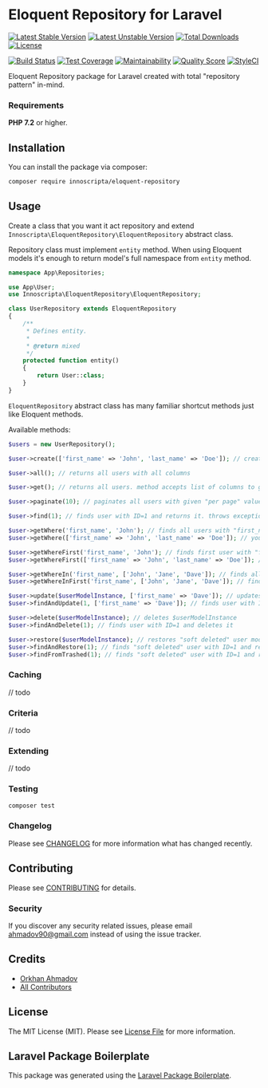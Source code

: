 # Eloquent Repository for Laravel

[![Latest Stable Version](https://poser.pugx.org/innoscripta/eloquent-repository/v/stable)](https://packagist.org/packages/innoscripta/eloquent-repository)
[![Latest Unstable Version](https://poser.pugx.org/innoscripta/eloquent-repository/v/unstable)](https://packagist.org/packages/innoscripta/eloquent-repository)
[![Total Downloads](https://poser.pugx.org/innoscripta/eloquent-repository/downloads)](https://packagist.org/packages/innoscripta/eloquent-repository)
[![License](https://poser.pugx.org/innoscripta/eloquent-repository/license)](https://packagist.org/packages/innoscripta/eloquent-repository)

[![Build Status](https://travis-ci.org/innoscripta/eloquent-repository.svg?branch=master)](https://travis-ci.org/innoscripta/eloquent-repository)
[![Test Coverage](https://api.codeclimate.com/v1/badges/1d0316bf39dcbc1ea910/test_coverage)](https://codeclimate.com/github/innoscripta/eloquent-repository/test_coverage)
[![Maintainability](https://api.codeclimate.com/v1/badges/1d0316bf39dcbc1ea910/maintainability)](https://codeclimate.com/github/innoscripta/eloquent-repository/maintainability)
[![Quality Score](https://img.shields.io/scrutinizer/g/innoscripta/eloquent-repository.svg?style=flat-square)](https://scrutinizer-ci.com/g/innoscripta/eloquent-repository)
[![StyleCI](https://github.styleci.io/repos/197324305/shield?branch=master)](https://github.styleci.io/repos/197324305)

Eloquent Repository package for Laravel created with total "repository pattern" in-mind.

### Requirements

**PHP 7.2** or higher.

## Installation

You can install the package via composer:

```bash
composer require innoscripta/eloquent-repository
```

## Usage

Create a class that you want it act repository and extend `Innoscripta\EloquentRepository\EloquentRepository` abstract class.

Repository class must implement `entity` method. When using Eloquent models it's enough to return model's full namespace from `entity` method.

``` php
namespace App\Repositories;

use App\User;
use Innoscripta\EloquentRepository\EloquentRepository;

class UserRepository extends EloquentRepository
{
    /**
     * Defines entity.
     *
     * @return mixed
     */
    protected function entity()
    {
        return User::class;
    }
}
```

`EloquentRepository` abstract class has many familiar shortcut methods just like Eloquent methods.

Available methods:

``` php
$users = new UserRepository();

$user->create(['first_name' => 'John', 'last_name' => 'Doe']); // creates a user with given parameters and returns it

$user->all(); // returns all users with all columns

$user->get(); // returns all users. method accepts list of columns to get as array

$user->paginate(10); // paginates all users with given "per page" value and returns result

$user->find(1); // finds user with ID=1 and returns it. throws exception when not found

$user->getWhere('first_name', 'John'); // finds all users with "first_name" column "John"
$user->getWhere(['first_name' => 'John', 'last_name' => 'Doe']); // you can also pass multiple where statements in first parameter

$user->getWhereFirst('first_name', 'John'); // finds first user with "first_name" column "John"
$user->getWhereFirst(['first_name' => 'John', 'last_name' => 'Doe']); // you can also pass multiple where statements in first parameter

$user->getWhereIn('first_name', ['John', 'Jane', 'Dave']); // finds all users with "first_name" column "John", "Jane" or "Dave"
$user->getWhereInFirst('first_name', ['John', 'Jane', 'Dave']); // finds first user with "first_name" column "John", "Jane" or "Dave"

$user->update($userModelInstance, ['first_name' => 'Dave']); // updates $userModelInstance with given values and returns updated instance
$user->findAndUpdate(1, ['first_name' => 'Dave']); // finds user with ID=1, updates it with given values and returns instance

$user->delete($userModelInstance); // deletes $userModelInstance
$user->findAndDelete(1); // finds user with ID=1 and deletes it

$user->restore($userModelInstance); // restores "soft deleted" user model
$user->findAndRestore(1); // finds "soft deleted" user with ID=1 and restores it
$user->findFromTrashed(1); // finds "soft deleted" user with ID=1 and returns it
```

### Caching

// todo

### Criteria

// todo

### Extending

// todo

### Testing

``` bash
composer test
```

### Changelog

Please see [CHANGELOG](CHANGELOG.md) for more information what has changed recently.

## Contributing

Please see [CONTRIBUTING](CONTRIBUTING.md) for details.

### Security

If you discover any security related issues, please email ahmadov90@gmail.com instead of using the issue tracker.

## Credits

- [Orkhan Ahmadov](https://github.com/innoscripta)
- [All Contributors](../../contributors)

## License

The MIT License (MIT). Please see [License File](LICENSE.md) for more information.

## Laravel Package Boilerplate

This package was generated using the [Laravel Package Boilerplate](https://laravelpackageboilerplate.com).
